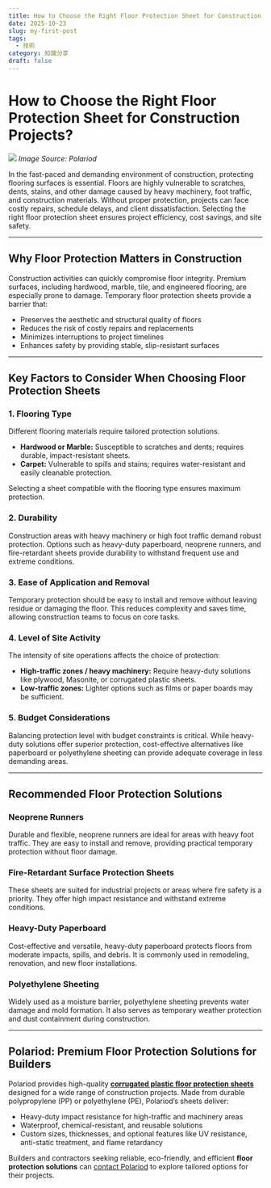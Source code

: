 ```yaml
---
title: How to Choose the Right Floor Protection Sheet for Construction Projects?
date: 2025-10-23
slug: my-first-post
tags:
  - 技術
category: 知識分享
draft: false
---
```

# How to Choose the Right Floor Protection Sheet for Construction Projects?

![](https://www.yieashang.com/images/product/3-12-b.jpg)
*Image Source: Polariod*

In the fast-paced and demanding environment of construction, protecting flooring surfaces is essential. Floors are highly vulnerable to scratches, dents, stains, and other damage caused by heavy machinery, foot traffic, and construction materials. Without proper protection, projects can face costly repairs, schedule delays, and client dissatisfaction. Selecting the right floor protection sheet ensures project efficiency, cost savings, and site safety.

---

## Why Floor Protection Matters in Construction
Construction activities can quickly compromise floor integrity. Premium surfaces, including hardwood, marble, tile, and engineered flooring, are especially prone to damage. Temporary floor protection sheets provide a barrier that:

- Preserves the aesthetic and structural quality of floors  
- Reduces the risk of costly repairs and replacements  
- Minimizes interruptions to project timelines  
- Enhances safety by providing stable, slip-resistant surfaces  

---

## Key Factors to Consider When Choosing Floor Protection Sheets

### 1. Flooring Type
Different flooring materials require tailored protection solutions.  

- **Hardwood or Marble:** Susceptible to scratches and dents; requires durable, impact-resistant sheets.  
- **Carpet:** Vulnerable to spills and stains; requires water-resistant and easily cleanable protection.  

Selecting a sheet compatible with the flooring type ensures maximum protection.

### 2. Durability
Construction areas with heavy machinery or high foot traffic demand robust protection. Options such as heavy-duty paperboard, neoprene runners, and fire-retardant sheets provide durability to withstand frequent use and extreme conditions.

### 3. Ease of Application and Removal
Temporary protection should be easy to install and remove without leaving residue or damaging the floor. This reduces complexity and saves time, allowing construction teams to focus on core tasks.

### 4. Level of Site Activity
The intensity of site operations affects the choice of protection:

- **High-traffic zones / heavy machinery:** Require heavy-duty solutions like plywood, Masonite, or corrugated plastic sheets.  
- **Low-traffic zones:** Lighter options such as films or paper boards may be sufficient.

### 5. Budget Considerations
Balancing protection level with budget constraints is critical. While heavy-duty solutions offer superior protection, cost-effective alternatives like paperboard or polyethylene sheeting can provide adequate coverage in less demanding areas.

---

## Recommended Floor Protection Solutions

### Neoprene Runners
Durable and flexible, neoprene runners are ideal for areas with heavy foot traffic. They are easy to install and remove, providing practical temporary protection without floor damage.

### Fire-Retardant Surface Protection Sheets
These sheets are suited for industrial projects or areas where fire safety is a priority. They offer high impact resistance and withstand extreme conditions.

### Heavy-Duty Paperboard
Cost-effective and versatile, heavy-duty paperboard protects floors from moderate impacts, spills, and debris. It is commonly used in remodeling, renovation, and new floor installations.

### Polyethylene Sheeting
Widely used as a moisture barrier, polyethylene sheeting prevents water damage and mold formation. It also serves as temporary weather protection and dust containment during construction.

---

## Polariod: Premium Floor Protection Solutions for Builders
Polariod provides high-quality [**corrugated plastic floor protection sheets**](https://www.yieashang.com/PP-corrugated-board-4.html) designed for a wide range of construction projects. Made from durable polypropylene (PP) or polyethylene (PE), Polariod’s sheets deliver:

- Heavy-duty impact resistance for high-traffic and machinery areas  
- Waterproof, chemical-resistant, and reusable solutions  
- Custom sizes, thicknesses, and optional features like UV resistance, anti-static treatment, and flame retardancy  

Builders and contractors seeking reliable, eco-friendly, and efficient **floor protection solutions** can [contact Polariod](https://www.yieashang.com/contact.html) to explore tailored options for their projects.
